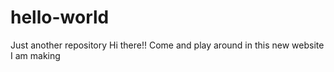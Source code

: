 # hello-world
Just another repository
Hi there!! 
Come and play around in this new website  I am making 
